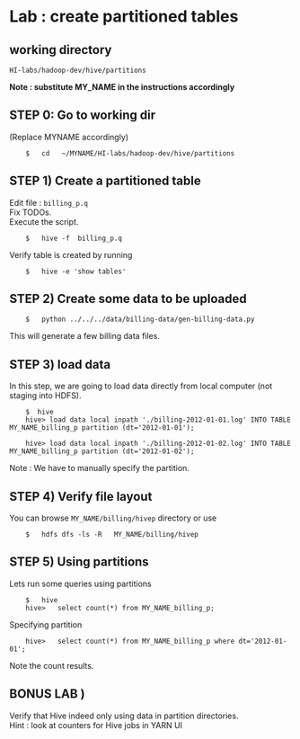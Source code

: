 # Lab : create partitioned tables

## working directory
`HI-labs/hadoop-dev/hive/partitions`

**Note : substitute MY_NAME in the instructions accordingly**

## STEP 0:  Go to working dir
(Replace MYNAME accordingly)
```
    $   cd   ~/MYNAME/HI-labs/hadoop-dev/hive/partitions
```

## STEP 1) Create a partitioned table
Edit file  : `billing_p.q`  
Fix TODOs.   
Execute the script.  
```
    $   hive -f  billing_p.q
```

Verify table is created by running
```
    $   hive -e 'show tables'
```


## STEP 2) Create some data to be uploaded
```
    $   python ../../../data/billing-data/gen-billing-data.py
```
This will generate a few billing data files.


## STEP 3) load data
In this step, we are going to load data directly from local computer  (not staging into HDFS).

```
    $  hive
    hive> load data local inpath './billing-2012-01-01.log' INTO TABLE MY_NAME_billing_p partition (dt='2012-01-01');

    hive> load data local inpath './billing-2012-01-02.log' INTO TABLE MY_NAME_billing_p partition (dt='2012-01-02');
```

Note :  We have to manually specify the partition.


## STEP 4)  Verify file layout
You can browse `MY_NAME/billing/hivep`  directory or use
```
    $   hdfs dfs -ls -R   MY_NAME/billing/hivep
```


## STEP 5)  Using partitions
Lets run some queries using partitions
```
    $   hive
    hive>   select count(*) from MY_NAME_billing_p;
```

Specifying partition
```
    hive>   select count(*) from MY_NAME_billing_p where dt='2012-01-01';
```

Note the count results.


## BONUS LAB )
Verify that Hive indeed only using data in partition directories.  
Hint : look at counters for Hive jobs in YARN UI